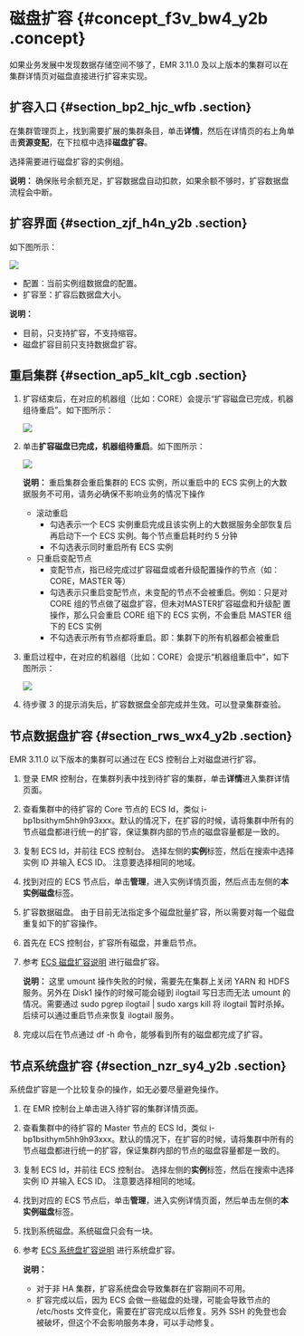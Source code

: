 # 磁盘扩容 {#concept_f3v_bw4_y2b .concept}

如果业务发展中发现数据存储空间不够了，EMR 3.11.0 及以上版本的集群可以在集群详情页对磁盘直接进行扩容来实现。

## 扩容入口 {#section_bp2_hjc_wfb .section}

在集群管理页上，找到需要扩展的集群条目，单击**详情**，然后在详情页的右上角单击**资源变配**，在下拉框中选择**磁盘扩容**。

选择需要进行磁盘扩容的实例组。

**说明：** 确保账号余额充足，扩容数据盘自动扣款，如果余额不够时，扩容数据盘流程会中断。

## 扩容界面 {#section_zjf_h4n_y2b .section}

如下图所示：

![](http://static-aliyun-doc.oss-cn-hangzhou.aliyuncs.com/assets/img/17864/155738328632531_zh-CN.png)

-   配置：当前实例组数据盘的配置。
-   扩容至：扩容后数据盘大小。

**说明：** 

-   目前，只支持扩容，不支持缩容。
-   磁盘扩容目前只支持数据盘扩容。

## 重启集群 {#section_ap5_klt_cgb .section}

1.  扩容结束后，在对应的机器组（比如：CORE）会提示“扩容磁盘已完成，机器组待重启”。如下图所示：

    ![](http://static-aliyun-doc.oss-cn-hangzhou.aliyuncs.com/assets/img/17864/155738328634253_zh-CN.png)

2.  单击**扩容磁盘已完成，机器组待重启**。如下图所示：

    ![](http://static-aliyun-doc.oss-cn-hangzhou.aliyuncs.com/assets/img/17864/155738328634254_zh-CN.png)

    **说明：** 重启集群会重启集群的 ECS 实例，所以重启中的 ECS 实例上的大数据服务不可用，请务必确保不影响业务的情况下操作

    -   滚动重启
        -   勾选表示一个 ECS 实例重启完成且该实例上的大数据服务全部恢复后再启动下一个 ECS 实例。每个节点重启耗时约 5 分钟
        -   不勾选表示同时重启所有 ECS 实例
    -   只重启变配节点
        -   变配节点，指已经完成过扩容磁盘或者升级配置操作的节点（如：CORE，MASTER 等）
        -   勾选表示只重启变配节点，未变配的节点不会被重启。例如：只是对 CORE 组的节点做了磁盘扩容，但未对MASTER扩容磁盘和升级配 置操作，那么只会重启 CORE 组下的 ECS 实例，不会重启 MASTER 组下的 ECS 实例
        -   不勾选表示所有节点都将重启。即：集群下的所有机器都会被重启
3.  重启过程中，在对应的机器组（比如：CORE）会提示“机器组重启中”，如下图所示：

    ![](http://static-aliyun-doc.oss-cn-hangzhou.aliyuncs.com/assets/img/17864/155738328634255_zh-CN.png)

4.  待步骤 3 的提示消失后，扩容数据盘全部完成并生效。可以登录集群查验。

## 节点数据盘扩容 {#section_rws_wx4_y2b .section}

EMR 3.11.0 以下版本的集群可以通过在 ECS 控制台上对磁盘进行扩容。

1.  登录 EMR 控制台，在集群列表中找到待扩容的集群，单击**详情**进入集群详情页面。
2.  查看集群中的待扩容的 Core 节点的 ECS Id，类似 i-bp1bsithym5hh9h93xxx。默认的情况下，在扩容的时候，请将集群中所有的节点磁盘都进行统一的扩容，保证集群内部的节点的磁盘容量都是一致的。
3.  复制 ECS Id，并前往 ECS 控制台。 选择左侧的**实例**标签，然后在搜索中选择实例 ID 并输入 ECS ID。 注意要选择相同的地域。
4.  找到对应的 ECS 节点后，单击**管理**，进入实例详情页面，然后点击左侧的**本实例磁盘**标签。
5.  扩容数据磁盘。 由于目前无法指定多个磁盘批量扩容，所以需要对每一个磁盘重复如下的扩容操作。
6.  首先在 ECS 控制台，扩容所有磁盘，并重启节点。
7.  参考 [ECS 磁盘扩容说明](../../../../intl.zh-CN/块存储/云盘/扩容云盘/扩展分区与文件系统_Linux数据盘.md#) 进行磁盘扩容。

    **说明：** 这里 umount 操作失败的时候，需要先在集群上关闭 YARN 和 HDFS 服务。另外在 Disk1 操作的时候可能会碰到 ilogtail 写日志而无法 umount 的情况。需要通过 sudo pgrep ilogtail | sudo xargs kill 将 ilogtail 暂时杀掉。后续可以通过重启节点来恢复 ilogtail 服务。

8.  完成以后在节点通过 df -h 命令，能够看到所有的磁盘都完成了扩容。

## 节点系统盘扩容 {#section_nzr_sy4_y2b .section}

系统盘扩容是一个比较复杂的操作，如无必要尽量避免操作。

1.  在 EMR 控制台上单击进入待扩容的集群详情页面。
2.  查看集群中的待扩容的 Master 节点的 ECS Id，类似 i-bp1bsithym5hh9h93xxx。默认的情况下，在扩容的时候，请将集群中所有的节点磁盘都进行统一的扩容，保证集群内部的节点的磁盘容量都是一致的。
3.  复制 ECS Id，并前往 ECS 控制台。 选择左侧的**实例**标签，然后在搜索中选择实例 ID 并输入 ECS ID。 注意要选择相同的地域。
4.  找到对应的 ECS 节点后，单击**管理**，进入实例详情页面，然后单击左侧的**本实例磁盘**标签。
5.  找到系统磁盘。系统磁盘只会有一块。
6.  参考 [ECS 系统盘扩容说明](../../../../intl.zh-CN/块存储/云盘/扩容云盘/扩容云盘容量.md#) 进行系统盘扩容。

    **说明：** 

    -   对于非 HA 集群，扩容系统盘会导致集群在扩容期间不可用。
    -   扩容完成以后，因为 ECS 会做一些磁盘的处理，可能会导致节点的 /etc/hosts 文件变化，需要在扩容完成以后修复。另外 SSH 的免登也会被破坏，但这个不会影响服务本身，可以手动修复。

